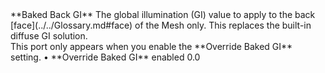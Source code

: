 <tr>
<td>**Baked Back GI**</td>
<td>The global illumination (GI) value to apply to the back [face](../../Glossary.md#face) of the Mesh only. This replaces the built-in diffuse GI solution.<br/>This port only appears when you enable the **Override Baked GI** setting.</td>
<td>&#8226; **Override Baked GI** enabled</td>
<td>0.0</td>
</tr>
